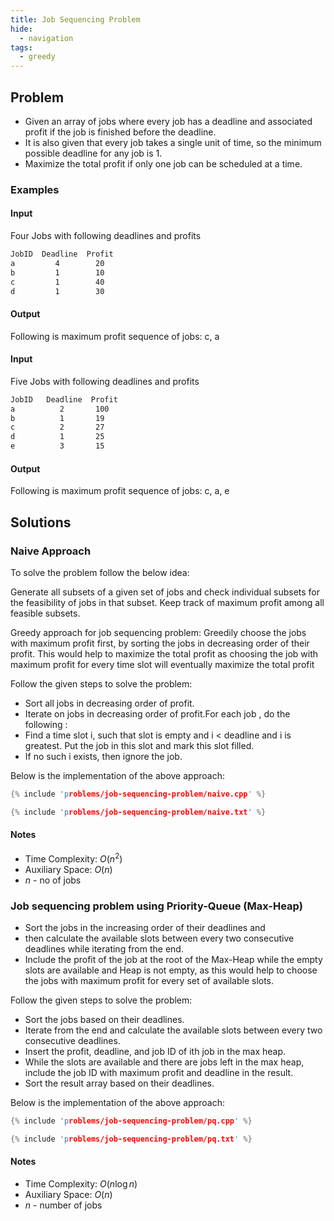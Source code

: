 ```yaml
---
title: Job Sequencing Problem
hide:
  - navigation
tags:
  - greedy
---
```


## Problem

- Given an array of jobs where every job has a deadline and associated profit if
  the job is finished before the deadline.
- It is also given that every job takes a single unit of time,
  so the minimum possible deadline for any job is 1.
- Maximize the total profit if only one job can be scheduled at a time.

### Examples

#### Input

Four Jobs with following deadlines and profits

```txt
JobID  Deadline  Profit
a         4        20
b         1        10
c         1        40
d         1        30
```

#### Output

Following is maximum profit sequence of jobs: c, a

#### Input

Five Jobs with following deadlines and profits

```txt
JobID   Deadline  Profit
a          2       100
b          1       19
c          2       27
d          1       25
e          3       15
```

#### Output

Following is maximum profit sequence of jobs: c, a, e

## Solutions

### Naive Approach

To solve the problem follow the below idea:

Generate all subsets of a given set of jobs and check individual subsets for the
feasibility of jobs in that subset. Keep track of maximum profit among all
feasible subsets.

Greedy approach for job sequencing problem: Greedily choose the jobs with
maximum profit first, by sorting the jobs in decreasing order of their profit.
This would help to maximize the total profit as choosing the job with maximum
profit for every time slot will eventually maximize the total profit

Follow the given steps to solve the problem:

- Sort all jobs in decreasing order of profit.
- Iterate on jobs in decreasing order of profit.For each job , do the following :
- Find a time slot i, such that slot is empty and i < deadline and i is greatest.
  Put the job in this slot and mark this slot filled.
- If no such i exists, then ignore the job.

Below is the implementation of the above approach:

```cpp
{% include 'problems/job-sequencing-problem/naive.cpp' %}
```

```cpp
{% include 'problems/job-sequencing-problem/naive.txt' %}
```

#### Notes

- Time Complexity: $O(n^2)$
- Auxiliary Space: $O(n)$
- $n$ - no of jobs

### Job sequencing problem using Priority-Queue (Max-Heap)

- Sort the jobs in the increasing order of their deadlines and
- then calculate the available slots between every two consecutive deadlines
  while iterating from the end.
- Include the profit of the job at the root of the Max-Heap while the empty
  slots are available and Heap is not empty, as this would help to choose the jobs
  with maximum profit for every set of available slots.

Follow the given steps to solve the problem:

- Sort the jobs based on their deadlines.
- Iterate from the end and calculate the available slots between every two
  consecutive deadlines.
- Insert the profit, deadline, and job ID of ith job in the max heap.
- While the slots are available and there are jobs left in the max heap,
  include the job ID with maximum profit and deadline in the result.
- Sort the result array based on their deadlines.

Below is the implementation of the above approach:

```cpp
{% include 'problems/job-sequencing-problem/pq.cpp' %}
```

```cpp
{% include 'problems/job-sequencing-problem/pq.txt' %}
```

#### Notes

- Time Complexity: $O(n \log n)$
- Auxiliary Space: $O(n)$
- $n$ - number of jobs
